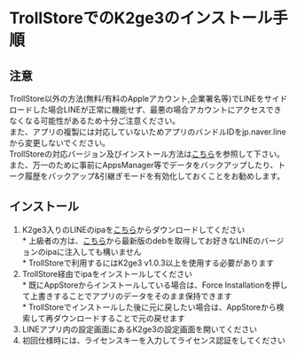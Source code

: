 # TrollStoreでのK2ge3のインストール手順

## 注意
TrollStore以外の方法(無料/有料のAppleアカウント,企業署名等)でLINEをサイドロードした場合LINEが正常に機能せず、最悪の場合アカウントにアクセスできなくなる可能性があるため十分ご注意ください。<br>
また、アプリの複製には対応していないためアプリのバンドルIDをjp.naver.lineから変更しないでください。<br>
TrollStoreの対応バージョン及びインストール方法は[こちら](https://ios.cfw.guide/installing-trollstore/)を参照して下さい。<br>
また、万一のために事前にAppsManager等でデータをバックアップしたり、トーク履歴をバックアップ&引継ぎモードを有効化しておくことをお勧めします。

## インストール
1. K2ge3入りのLINEのipaを[こちら](https://github.com/m4fn3/k2ge3-trollstore/releases/latest)からダウンロードしてください<br>* 上級者の方は、[こちら](https://github.com/m4fn3/repo/tree/master/debs)から最新版のdebを取得してお好きなLINEのバージョンのipaに注入しても構いません<br>* TrollStoreで利用するにはK2ge3 v1.0.3以上を使用する必要があります
2. TrollStore経由でipaをインストールしてください<br>* 既にAppStoreからインストールしている場合は、Force Installationを押して上書きすることでアプリのデータをそのまま保持できます<br>* TrollStoreでインストールした後に元に戻したい場合は、AppStoreから検索して再ダウンロードすることで元の戻せます 
3. LINEアプリ内の設定画面にあるK2ge3の設定画面を開いてください
4. 初回仕様時には、ライセンスキーを入力してライセンス認証をしてください
